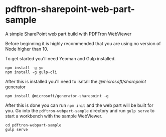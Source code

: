 # pdftron-sharepoint-web-part-sample
A simple SharePoint web part build with PDFTron WebViewer 

Before beginning it is highly recommended that you are using no version of Node higher than 10. 

To get started you'll need Yeoman and Gulp installed.

```
npm install -g yo
npm install -g gulp-cli
```

After this is installed you'll need to isntall the *@microsoft/sharepoint* generator

```
npm install @microsoft/generator-sharepoint -g
```

After this is done you can run `npm init` and the web part will be built for you. Go into the `pdftron-webpart-sample` directory and run `gulp serve` to start a workbench with the sample WebViewer.

```
cd pdftron-webpart-sample
gulp serve
```
